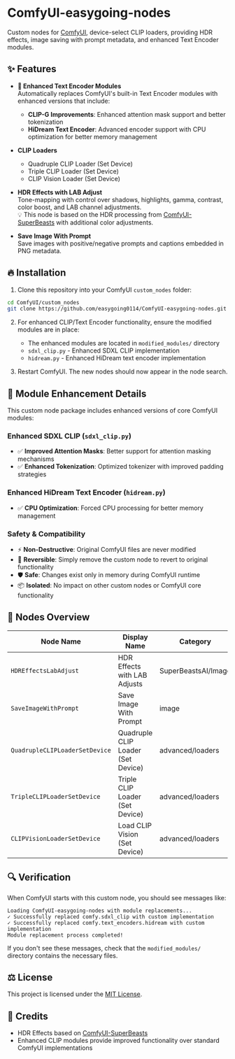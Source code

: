 # ComfyUI-easygoing-nodes

Custom nodes for [ComfyUI](https://github.com/comfyanonymous/ComfyUI), device-select CLIP loaders, providing HDR effects, image saving with prompt metadata, and enhanced Text Encoder modules.

## ✨ Features

- **🔧 Enhanced Text Encoder Modules**  
  Automatically replaces ComfyUI's built-in Text Encoder modules with enhanced versions that include:
  - **CLIP-G Improvements**: Enhanced attention mask support and better tokenization
  - **HiDream Text Encoder**: Advanced encoder support with CPU optimization for better memory management

- **CLIP Loaders**  
  - Quadruple CLIP Loader (Set Device)  
  - Triple CLIP Loader (Set Device)  
  - CLIP Vision Loader (Set Device)

- **HDR Effects with LAB Adjust**  
  Tone-mapping with control over shadows, highlights, gamma, contrast, color boost, and LAB channel adjustments.  
  💡 This node is based on the HDR processing from [ComfyUI-SuperBeasts](https://github.com/SuperBeastsAI/ComfyUI-SuperBeasts) with additional color adjustments.

- **Save Image With Prompt**  
  Save images with positive/negative prompts and captions embedded in PNG metadata.

## 🔥 Installation
1. Clone this repository into your ComfyUI `custom_nodes` folder:

```bash
cd ComfyUI/custom_nodes
git clone https://github.com/easygoing0114/ComfyUI-easygoing-nodes.git
```

2. For enhanced CLIP/Text Encoder functionality, ensure the modified modules are in place:
   - The enhanced modules are located in `modified_modules/` directory
   - `sdxl_clip.py` - Enhanced SDXL CLIP implementation
   - `hidream.py` - Enhanced HiDream text encoder implementation

3. Restart ComfyUI. The new nodes should now appear in the node search.

## 🔄 Module Enhancement Details

This custom node package includes enhanced versions of core ComfyUI modules:

### **Enhanced SDXL CLIP (`sdxl_clip.py`)**
- ✅ **Improved Attention Masks**: Better support for attention masking mechanisms
- ✅ **Enhanced Tokenization**: Optimized tokenizer with improved padding strategies

### **Enhanced HiDream Text Encoder (`hidream.py`)**
- ✅ **CPU Optimization**: Forced CPU processing for better memory management

### **Safety & Compatibility**
- ⚡ **Non-Destructive**: Original ComfyUI files are never modified
- 🔄 **Reversible**: Simply remove the custom node to revert to original functionality
- 🛡️ **Safe**: Changes exist only in memory during ComfyUI runtime
- 📦 **Isolated**: No impact on other custom nodes or ComfyUI core functionality

## 📂 Nodes Overview

| Node Name                        | Display Name                     | Category                  |
|----------------------------------|----------------------------------|---------------------------|
| `HDREffectsLabAdjust`            | HDR Effects with LAB Adjusts     | SuperBeastsAI/Image       |
| `SaveImageWithPrompt`            | Save Image With Prompt           | image                     |
| `QuadrupleCLIPLoaderSetDevice`   | Quadruple CLIP Loader (Set Device) | advanced/loaders        |
| `TripleCLIPLoaderSetDevice`      | Triple CLIP Loader (Set Device)    | advanced/loaders        |
| `CLIPVisionLoaderSetDevice`      | Load CLIP Vision (Set Device)      | advanced/loaders        |

## 🔍 Verification

When ComfyUI starts with this custom node, you should see messages like:
```
Loading ComfyUI-easygoing-nodes with module replacements...
✓ Successfully replaced comfy.sdxl_clip with custom implementation
✓ Successfully replaced comfy.text_encoders.hidream with custom implementation
Module replacement process completed!
```

If you don't see these messages, check that the `modified_modules/` directory contains the necessary files.

## ⚖️ License
This project is licensed under the [MIT License](LICENSE).

## 🙏 Credits
- HDR Effects based on [ComfyUI-SuperBeasts](https://github.com/SuperBeastsAI/ComfyUI-SuperBeasts)
- Enhanced CLIP modules provide improved functionality over standard ComfyUI implementations
